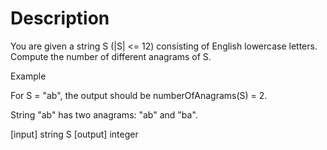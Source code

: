 # Description

You are given a string S (|S| <= 12) consisting of English lowercase letters. Compute the number of different anagrams of S.

Example

For S = "ab", the output should be numberOfAnagrams(S) = 2.

String "ab" has two anagrams: "ab" and "ba".

[input] string S [output] integer
